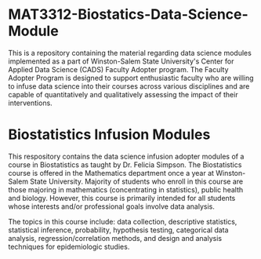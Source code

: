 # MAT3312-Biostatics-Data-Science-Module
This is a repository containing the material regarding data science modules implemented as a part of Winston-Salem State University's Center for Applied Data Science (CADS) Faculty Adopter program. The Faculty Adopter Program is designed to support enthusiastic faculty who are willing to infuse data science into their courses across various disciplines and are capable of quantitatively and qualitatively assessing the impact of their interventions. 
# Biostatistics Infusion Modules
This respository contains the data science infusion adopter modules of a course in Biostatistics as taught by Dr. Felicia Simpson. The Biostatistics course is offered in the Mathematics department once a year at Winston-Salem State University. Majority of students who enroll in this course are those majoring in mathematics (concentrating in statistics), public health and biology. However, this course is primarily intended for all students whose interests and/or professional goals involve data analysis. 

The topics in this course include: data collection, descriptive statistics, statistical inference, probability, hypothesis testing, categorical data analysis, regression/correlation methods, and design and analysis techniques for epidemiologic studies.
